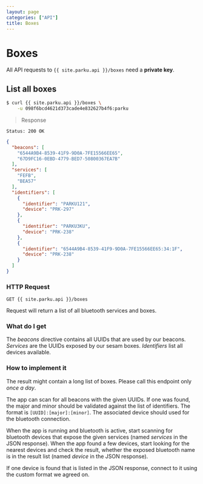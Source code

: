 ```yaml
---
layout: page
categories: ["API"]
title: Boxes
---
```


# Boxes

All API requests to `{{ site.parku.api }}/boxes` need a __private key__.

## List all boxes

```sh
$ curl {{ site.parku.api }}/boxes \
    -u 098f6bcd4621d373cade4e832627b4f6:parku
```

> Response

```nginx
Status: 200 OK
```
```json
{
  "beacons": [
    "6544A9B4-8539-41F9-9D0A-7FE15566EE65",
    "67D9FC16-0EBD-4779-BED7-50800367EA7B"
  ],
  "services": [
    "FEFB",
    "BEA57"
  ],
  "identifiers": [
    {
      "identifier": "PARKU121",
      "device": "PRK-297"
    },
    {
      "identifier": "PARKU3KU",
      "device": "PRK-238"
    },
    {
      "identifier": "6544A9B4-8539-41F9-9D0A-7FE15566EE65:34:1F",
      "device": "PRK-238"
    }
  ]
}
```

### HTTP Request

`GET {{ site.parku.api }}/boxes`

Request will return a list of all bluetooth services and boxes.

### What do I get

The _beacons_ directive contains all UUIDs that are used by our beacons. _Services_ are the UUIDs exposed by our sesam boxes. _Identifiers_ list all devices available.

### How to implement it

The result might contain a long list of boxes. Please call this endpoint only _once a day_.

The app can scan for all beacons with the given UUIDs. If one was found, the major and minor should be validated against the list of identifiers. The format is `[UUID]:[major]:[minor]`. The associated device should used for the bluetooth connection.

When the app is running and bluetooth is active, start scanning for bluetooth devices that expose the given services (named _services_ in the JSON response). When the app found a few devices, start looking for the nearest devices and check the result, whether the exposed bluetooth name is in the result list (named _device_ in the JSON response).

If one device is found that is listed in the JSON response, connect to it using the custom format we agreed on.
